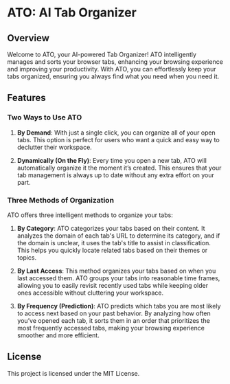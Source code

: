 

# ATO: AI Tab Organizer

## Overview

Welcome to ATO, your AI-powered Tab Organizer! ATO intelligently manages and sorts your browser tabs, enhancing your browsing experience and improving your productivity. With ATO, you can effortlessly keep your tabs organized, ensuring you always find what you need when you need it.

## Features

### Two Ways to Use ATO

1. **By Demand**: With just a single click, you can organize all of your open tabs. This option is perfect for users who want a quick and easy way to declutter their workspace.

2. **Dynamically (On the Fly)**: Every time you open a new tab, ATO will automatically organize it the moment it’s created. This ensures that your tab management is always up to date without any extra effort on your part.

### Three Methods of Organization

ATO offers three intelligent methods to organize your tabs:

1. **By Category**: ATO categorizes your tabs based on their content. It analyzes the domain of each tab's URL to determine its category, and if the domain is unclear, it uses the tab's title to assist in classification. This helps you quickly locate related tabs based on their themes or topics.

2. **By Last Access**: This method organizes your tabs based on when you last accessed them. ATO groups your tabs into reasonable time frames, allowing you to easily revisit recently used tabs while keeping older ones accessible without cluttering your workspace.

3. **By Frequency (Prediction)**: ATO predicts which tabs you are most likely to access next based on your past behavior. By analyzing how often you’ve opened each tab, it sorts them in an order that prioritizes the most frequently accessed tabs, making your browsing experience smoother and more efficient.

## License

This project is licensed under the MIT License.
